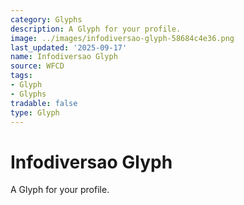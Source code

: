 ```yaml
---
category: Glyphs
description: A Glyph for your profile.
image: ../images/infodiversao-glyph-58684c4e36.png
last_updated: '2025-09-17'
name: Infodiversao Glyph
source: WFCD
tags:
- Glyph
- Glyphs
tradable: false
type: Glyph
---
```


# Infodiversao Glyph

A Glyph for your profile.

